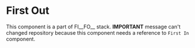 # First Out

This component is a part of FI__FO__ stack. __IMPORTANT__ message can't changed repository because this component needs a reference to `First In` component.